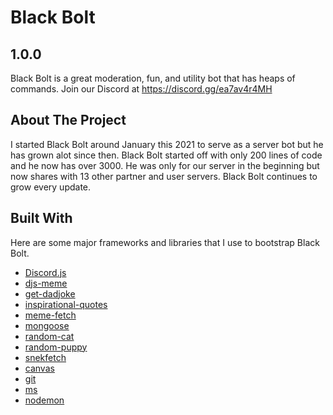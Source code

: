 # Black Bolt
## 1.0.0

Black Bolt is a great moderation, fun, and utility bot that has heaps of commands. Join our Discord at https://discord.gg/ea7av4r4MH

## About The Project

I started Black Bolt around January this 2021 to serve as a server bot but he has grown alot since then. Black Bolt started off with only 200 lines of code and he now has
over 3000. He was only for our server in the beginning but now shares with 13 other partner and user servers. Black Bolt continues to grow every update.

## Built With

Here are some major frameworks and libraries that I use to bootstrap Black Bolt.
* [Discord.js](https://discord.js.org/#/)
* [djs-meme](https://www.npmjs.com/package/djs-meme)
* [get-dadjoke](https://www.npmjs.com/package/get-dadjoke)
* [inspirational-quotes](https://www.npmjs.com/package/inspirational-quotes)
* [meme-fetch](https://www.npmjs.com/package/meme-fetch)
* [mongoose](https://www.npmjs.com/package/mongoose)
* [random-cat](https://www.npmjs.com/package/random-cat)
* [random-puppy](https://www.npmjs.com/package/random-puppy)
* [snekfetch](https://www.npmjs.com/package/snekfetch)
* [canvas](https://www.npmjs.com/package/canvas)
* [git](https://www.npmjs.com/package/git)
* [ms](https://www.npmjs.com/package/ms)
* [nodemon](https://www.npmjs.com/package/nodemon)
